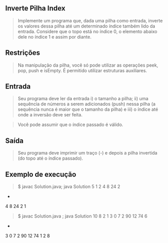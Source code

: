 ## Inverte Pilha Index
> Implemente um programa que, dada uma pilha como entrada, inverte os valores dessa pilha até um determinado índice também lido da entrada. Considere que o topo está no índice 0, o elemento abaixo dele no índice 1 e assim por diante.

## Restrições
> Na manipulação da pilha, você só pode utilizar as operações peek, pop, push e isEmpty. É permitido utilizar estruturas auxiliares.


## Entrada
> Seu programa deve ler da entrada i) o tamanho a pilha; ii) uma sequência de números a serem adicionados (push) nessa pilha (a sequência nunca é maior que o tamanho da pilha) e iii) o índice até onde a inversão deve ser feita.

> Você pode assumir que o índice passado é válido.

## Saída
> Seu programa deve imprimir um traço (-) e depois a pilha invertida (do topo até o índice passado).

## Exemplo de execução
> $ javac Solution.java; java Solution
5
1 2 4 8 24
2
-
4
8
24
2
1

> $ javac Solution.java ; java Solution
10
8 2 1 3 0 7 2 90 12 74
6
-
3
0
7
2
90
12
74
1
2
8


